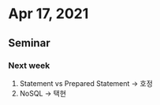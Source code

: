 # Apr 17, 2021
## Seminar
### Next week
1. Statement vs Prepared Statement -> 호정
2. NoSQL -> 택현

## 